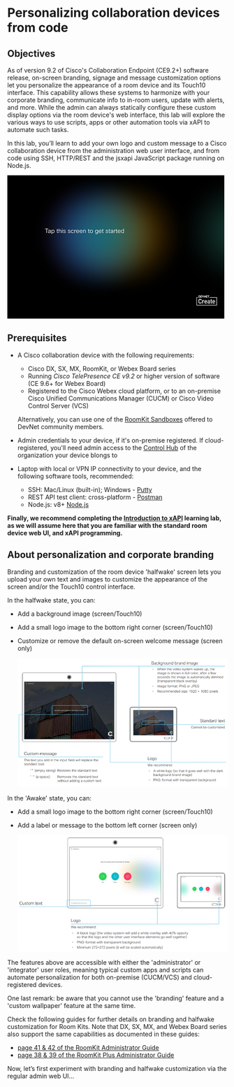 # Personalizing collaboration devices from code

## Objectives

As of version 9.2 of Cisco's Collaboration Endpoint (CE9.2+) software release, on-screen branding, signage and message customization options let you personalize the appearance of a room device and its Touch10 interface.  This capability allows these systems to harmonize with your corporate branding, communicate info to in-room users, update with alerts, and more.  While the admin can always statically configure these custom display options via the room device's web interface, this lab will explore the various ways to use scripts, apps or other automation tools via xAPI to automate such tasks.

In this lab, you’ll learn to add your own logo and custom message to a Cisco collaboration device from the administration web user interface, and from code using SSH, HTTP/REST and the jsxapi JavaScript package running on Node.js.

![Goal](assets/images/goal.png)

## Prerequisites

* A Cisco collaboration device with the following requirements:

  * Cisco DX, SX, MX, RoomKit, or Webex Board series
  * Running _Cisco TelePresence CE v9.2_ or higher version of software (CE 9.6+ for Webex Board)
  * Registered to the Cisco Webex cloud platform, or to an on-premise Cisco Unified Communications Manager (CUCM) or Cisco Video Control Server (VCS)

  Alternatively, you can use one of the [RoomKit Sandboxes](https://github.com/CiscoDevNet/awesome-xapi#sandboxes) offered to DevNet community members.

* Admin credentials to your device, if it's on-premise registered.  If cloud-registered, you'll need admin access to the [Control Hub](https://admin.webex.com/login) of the organization your device blongs to

* Laptop with local or VPN IP connectivity to your device, and the following software tools, recommended:

  * SSH: Mac/Linux (built-in); Windows - [Putty](https://www.putty.org/)
  * REST API test client: cross-platform - [Postman](https://www.getpostman.com/)
  * Node.js: v8+ [Node.js](https://nodejs.org/en/)

**Finally, we recommend completing the [Introduction to xAPI](https://developer.cisco.com/learning/lab/collab-xapi-intro/step/1) learning lab, as we will assume here that you are familiar with the standard room device web UI, and xAPI programming.**

## About personalization and corporate branding

Branding and customization of the room device 'halfwake' screen lets you upload your own text and images to customize the appearance of the screen and/or the Touch10 control interface.

In the halfwake state, you can:

  * Add a background image (screen/Touch10)
  * Add a small logo image to the bottom right corner (screen/Touch10)
  * Customize or remove the default on-screen welcome message (screen only)

    ![Halfwake Personalization](assets/images/personalization-halfwake.png)

In the 'Awake' state, you can:

  * Add a small logo image to the bottom right corner (screen/Touch10)
  * Add a label or message to the bottom left corner (screen only)

    ![Awake Personalization](assets/images/personalization-awake.png)

The features above are accessible with either the 'administrator' or 'integrator' user roles, meaning typical custom apps and scripts can automate personalization for both on-premise (CUCM/VCS) and cloud-registered devices.

One last remark: be aware that you cannot use the 'branding' feature and a 'custom wallpaper' feature at the same time.

Check the following guides for further details on branding and halfwake customization for Room Kits. Note that DX, SX, MX, and Webex Board series also support the same capabilities as documented in these guides:

  * [page 41 & 42 of the RoomKit  Administrator Guide](https://www.cisco.com/c/dam/en/us/td/docs/telepresence/endpoint/ce92/room-kit-administrator-guide-ce92.pdf)
  * [page 38 & 39 of the RoomKit Plus Administrator Guide]( https://www.cisco.com/c/dam/en/us/td/docs/telepresence/endpoint/ce92/codec-plus-administrator-guide-ce92.pdf)

Now, let’s first experiment with branding and halfwake customization via the regular admin web UI...
